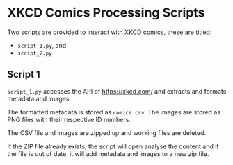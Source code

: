 # XKCD Comics Processing Scripts

Two scripts are provided to interact with XKCD comics, these are titled:

- `script_1.py`, and 
- `script_2.py`

## Script 1

`script_1.py` accesses the API of https://xkcd.com/ and extracts and formats metadata and images.

The formatted metadata is stored as `comics.csv`.
The images are stored as PNG files with their respective ID numbers.

The CSV file and images are zipped up and working files are deleted.

If the ZIP file already exists, the script will open analyse the content and if the file is out of date, it will add 
metadata and images to a new zip file.